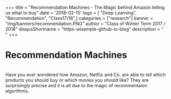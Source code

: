 +++
title = "Recommendation Machines - The Magic behind Amazon telling us what to buy"
date = '2018-02-15'
tags = [ "Deep Learning", "Recommendation", "Class17/18",]
categories = ["research"]
banner = "img/banners/recommendation.PNG"
author = "Class of Winter Term 2017 / 2018"
disqusShortname = "https-wisample-github-io-blog"
description = " "
+++

Recommendation Machines
=============

<br/>
Have you ever wondered how Amazon, Netflix and Co. are able to tell which products you should buy or which movies you should like? They are surprisingly precise and it is all due to the magic of recommentaion algorithms.
